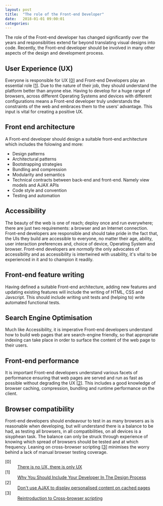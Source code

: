```yaml
---
layout: post
title:  "The role of the Front-end Developer"
date:   2018-01-01 09:00:01
categories:
---
```


The role of the Front-end developer has changed significantly over the years and responsiblities extend far beyond translating visual designs into code. Recently, the Front-end developer should be involved in many other aspects of the design and development process.

## User Experience (UX)

Everyone is responsible for UX [[0](#ref0)] and Front-end Developers play an essential role [[1](#ref1)]. Due to the nature of their job, they should understand the platform better than anyone else. Having to develop for a huge range of browsers, across different Operating Systems and devices with different configurations means a Front-end developer truly understands the constraints of the web and embraces them to the users' advantage. This input is vital for creating a positive UX.

## Front end architecture

A Front-end developer should design a suitable front-end architecture which includes the folowing and more:

* Design patterns
* Architectural patterns
* Bootstrapping strategies
* Bundling and compression
* Modularity and semantics
* Technical contracts between back-end and front-end. Namely view models and AJAX APIs
* Code style and convention
* Testing and automation

## Accessibility

The beauty of the web is one of reach; deploy once and run everywhere; there are just two requirements: a browser and an Internet connection. Front-end developers are responsible and should take pride in the fact that, the UIs they build are accessible to everyone, no matter their age, ability, user interaction preferences and, choice of device, Operating System and browser. Front-end developers are *normally* the only advocates of accessibility and as accessibility is intertwined with usability, it's vital to be experienced in it and to champion it readily.

## Front-end feature writing

Having defined a suitable Front-end architecture, adding new features and updating existing features will include the writing of HTML, CSS and Javscript. This should include writing unit tests and (helping to) write automated functional tests.

## Search Engine Optimisation

Much like Accessibility, it is imperative Front-end developers understand how to build web pages that are search-engine friendly, so that appropriate indexing can take place in order to surface the content of the web page to their users.

## Front-end performance

It is important Front-end developers understand various facets of performance ensuring that web pages are served and run as fast as possible without degrading the UX [[2](#ref2)]. This includes a good knowledge of browser caching, compression, bundling and runtime performance on the client.

## Browser compatibility

Front-end developers should endeavour to test in as many browsers as is reasonable when developing, but will understand there is a balance to be had, as testing all browsers, in all compatibilities, on all devices is a sisyphean task. The balance can only be struck through experience of knowing which spread of browsers should be tested and at which frequency. Leaning on cross-browser scripting [[3](#ref3)] minimises the worry behind a lack of manual browser testing coverage.

<dl>
	<dt class="citation" id="ref0">[0]</dt>
	<dd><a href="http://www.disambiguity.com/there-is-no-ux/">There is no UX, there is only UX</a></dd>
	<dt class="citation" id="ref1">[1]</dt>
	<dd><a href="http://www.smashingmagazine.com/2014/11/21/why-you-should-include-your-developer-in-the-design-process/">Why You Should Include Your Developer In The Design Process</a></dd>
	<dt class="citation" id="ref2">[2]</dt>
	<dd><a href="/articles/dont-use-ajax-to-display-personalised-content-on-cached-pages/">Don't use AJAX to display personalised content on cached pages</a></dd>
	<dt class="citation" id="ref3">[3]</dt>
	<dd><a href="/articles/reintroducing-cross-browser-scripting/">Reintroduction to Cross-browser scripting</a></dd>
</dl>